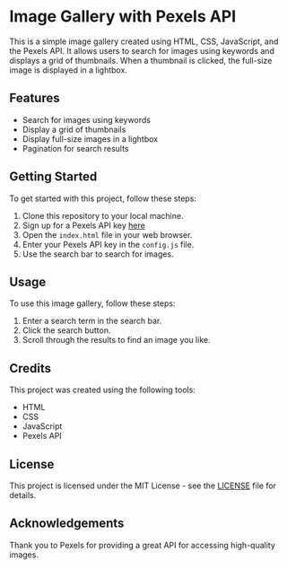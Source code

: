 
# Image Gallery with Pexels API

This is a simple image gallery created using HTML, CSS, JavaScript, and the Pexels API. It allows users to search for images using keywords and displays a grid of thumbnails. When a thumbnail is clicked, the full-size image is displayed in a lightbox.

## Features

- Search for images using keywords
- Display a grid of thumbnails
- Display full-size images in a lightbox
- Pagination for search results

## Getting Started

To get started with this project, follow these steps:

1. Clone this repository to your local machine.
2. Sign up for a Pexels API key [here](https://www.pexels.com/api/)
3. Open the `index.html` file in your web browser.
4. Enter your Pexels API key in the `config.js` file.
5. Use the search bar to search for images.

## Usage

To use this image gallery, follow these steps:

1. Enter a search term in the search bar.
2. Click the search button.
3. Scroll through the results to find an image you like.

## Credits

This project was created using the following tools:

- HTML
- CSS
- JavaScript
- Pexels API

## License

This project is licensed under the MIT License - see the [LICENSE](LICENSE) file for details.

## Acknowledgements

Thank you to Pexels for providing a great API for accessing high-quality images.
<!---
MichelDP/MichelDP is a ✨ special ✨ repository because its `README.md` (this file) appears on your GitHub profile.
You can click the Preview link to take a look at your changes.

